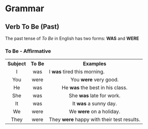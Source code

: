 # Grammar

## Verb To Be (Past)

The past tense of *To Be* in English has two forms: **WAS** and **WERE**

### To Be - Affirmative

<table>
    <tbody>
        <tr>
            <th><center>Subject</center></th>
            <th><center>To Be</center></th>
            <th><center>Examples</center></th>
        </tr>
        <tr>
            <td><center>I</center></td>
            <td><center>was</center></td>
            <td>I <strong>was</strong> tired this morning.</center></td>
        </tr>
        <tr>
            <td><center>You</center></td>
            <td><center>were</center></td>
            <td><center>You <strong>were</strong> very good.</center></td>
        </tr>
        <tr>
            <td><center>He</center></td>
            <td><center>was</center</td>
            <td><center>He <strong>was</strong> the best in his class.</center></td>
        </tr>
        <tr>
            <td><center>She</center></td>
            <td><center>was</center></td>
            <td><center>She <strong>was</strong> late for work.</center></td>
        </tr>
        <tr>
            <td><center>It</center></td>
            <td><center>was</center></td>
            <td><center>It <strong>was</strong> a sunny day.</center></td>
        </tr>
        <tr>
            <td><center>We</center></td>
            <td><center>were</center></td>
            <td><center>We <strong>were</strong> on a holiday.</center></td>
        </tr>
        <tr>
            <td><center>They</center></td>
            <td><center>were</center></td>
            <td><center>They <strong>were</strong> happy with their test results.</center></td>
        </tr>
    </tbody>
</table>